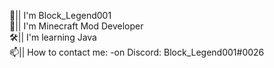 👋|| I'm Block_Legend001                                                                                                                                                  
🔧|| I'm Minecraft Mod Developer                                                                                                                                           
🛠|| I'm learning Java                                                                                                                                                       
📫|| How to contact me: -on Discord: Block_Legend001#0026
